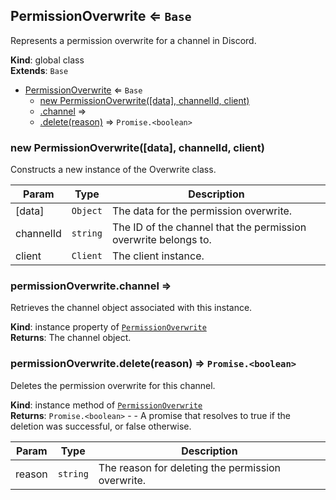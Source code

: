 <a name="PermissionOverwrite"></a>

## PermissionOverwrite ⇐ <code>Base</code>
Represents a permission overwrite for a channel in Discord.

**Kind**: global class  
**Extends**: <code>Base</code>  

* [PermissionOverwrite](#PermissionOverwrite) ⇐ <code>Base</code>
    * [new PermissionOverwrite([data], channelId, client)](#new_PermissionOverwrite_new)
    * [.channel](#PermissionOverwrite+channel) ⇒
    * [.delete(reason)](#PermissionOverwrite+delete) ⇒ <code>Promise.&lt;boolean&gt;</code>

<a name="new_PermissionOverwrite_new"></a>

### new PermissionOverwrite([data], channelId, client)
Constructs a new instance of the Overwrite class.


| Param | Type | Description |
| --- | --- | --- |
| [data] | <code>Object</code> | The data for the permission overwrite. |
| channelId | <code>string</code> | The ID of the channel that the permission overwrite belongs to. |
| client | <code>Client</code> | The client instance. |

<a name="PermissionOverwrite+channel"></a>

### permissionOverwrite.channel ⇒
Retrieves the channel object associated with this instance.

**Kind**: instance property of [<code>PermissionOverwrite</code>](#PermissionOverwrite)  
**Returns**: The channel object.  
<a name="PermissionOverwrite+delete"></a>

### permissionOverwrite.delete(reason) ⇒ <code>Promise.&lt;boolean&gt;</code>
Deletes the permission overwrite for this channel.

**Kind**: instance method of [<code>PermissionOverwrite</code>](#PermissionOverwrite)  
**Returns**: <code>Promise.&lt;boolean&gt;</code> - - A promise that resolves to true if the deletion was successful, or false otherwise.  

| Param | Type | Description |
| --- | --- | --- |
| reason | <code>string</code> | The reason for deleting the permission overwrite. |

